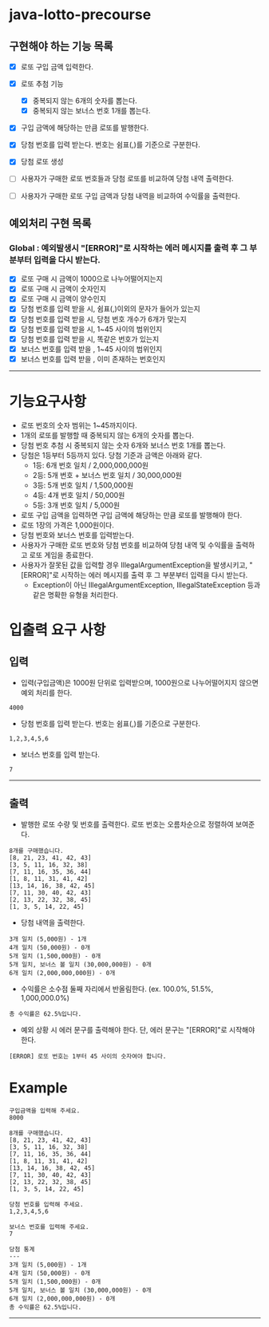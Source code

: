 # java-lotto-precourse

## 구현해야 하는 기능 목록
- [x] 로또 구입 금액 입력한다.
- [x] 로또 추첨 기능
    - [x] 중복되지 않는 6개의 숫자를 뽑는다.
    - [x] 중복되지 않는 보너스 번호 1개를 뽑는다.
- [x] 구입 금액에 해당하는 만큼 로또를 발행한다.
- [x] 당첨 번호를 입력 받는다. 번호는 쉼표(,)를 기준으로 구분한다.
- [x] 당첨 로또 생성
- [ ] 사용자가 구매한 로또 번호들과 당첨 로또를 비교하여 당첨 내역 출력한다.
- [ ] 사용자가 구매한 로또 구입 금액과 당첨 내역을 비교하여 수익률을 출력한다.


## 예외처리 구현 목록
### Global : 예외발생시 "[ERROR]"로 시작하는 에러 메시지를 출력 후 그 부분부터 입력을 다시 받는다.
- [x] 로또 구매 시 금액이 1000으로 나누어떨어지는지
- [x] 로또 구매 시 금액이 숫자인지
- [x] 로또 구매 시 금액이 양수인지
- [x] 당첨 번호를 입력 받을 시, 쉼표(,)이외의 문자가 들어가 있는지
- [x] 당첨 번호를 입력 받을 시, 당첨 번호 개수가 6개가 맞는지
- [x] 당첨 번호를 입력 받을 시, 1~45 사이의 범위인지
- [x] 당첨 번호를 입력 받을 시, 똑같은 번호가 있는지
- [x] 보너스 번호를 입력 받을 , 1~45 사이의 범위인지
- [x] 보너스 번호를 입력 받을 , 이미 존재하는 번호인지

---
# 기능요구사항

- 로또 번호의 숫자 범위는 1~45까지이다.
- 1개의 로또를 발행할 때 중복되지 않는 6개의 숫자를 뽑는다.
- 당첨 번호 추첨 시 중복되지 않는 숫자 6개와 보너스 번호 1개를 뽑는다.
- 당첨은 1등부터 5등까지 있다. 당첨 기준과 금액은 아래와 같다.
  - 1등: 6개 번호 일치 / 2,000,000,000원
  - 2등: 5개 번호 + 보너스 번호 일치 / 30,000,000원
  - 3등: 5개 번호 일치 / 1,500,000원
  - 4등: 4개 번호 일치 / 50,000원
  - 5등: 3개 번호 일치 / 5,000원
- 로또 구입 금액을 입력하면 구입 금액에 해당하는 만큼 로또를 발행해야 한다.
- 로또 1장의 가격은 1,000원이다.
- 당첨 번호와 보너스 번호를 입력받는다.
- 사용자가 구매한 로또 번호와 당첨 번호를 비교하여 당첨 내역 및 수익률을 출력하고 로또 게임을 종료한다.
- 사용자가 잘못된 값을 입력할 경우 IllegalArgumentException을 발생시키고, "[ERROR]"로 시작하는 에러 메시지를 출력 후 그 부분부터 입력을 다시 받는다.
  - Exception이 아닌 IllegalArgumentException, IllegalStateException 등과 같은 명확한 유형을 처리한다.

# 입출력 요구 사항

## 입력
- 입력(구입금액)은 1000원 단위로 입력받으며, 1000원으로 나누어떨어지지 않으면 예외 처리를 한다.
~~~
4000
~~~

- 당첨 번호를 입력 받는다. 번호는 쉼표(,)를 기준으로 구분한다.

~~~
1,2,3,4,5,6
~~~

- 보너스 번호를 입력 받는다.
~~~
7
~~~
---

## 출력
- 발행한 로또 수량 및 번호를 출력한다. 로또 번호는 오름차순으로 정렬하여 보여준다.
~~~
8개를 구매했습니다.
[8, 21, 23, 41, 42, 43] 
[3, 5, 11, 16, 32, 38] 
[7, 11, 16, 35, 36, 44] 
[1, 8, 11, 31, 41, 42] 
[13, 14, 16, 38, 42, 45] 
[7, 11, 30, 40, 42, 43] 
[2, 13, 22, 32, 38, 45] 
[1, 3, 5, 14, 22, 45]
~~~

- 당첨 내역을 출력한다.
~~~
3개 일치 (5,000원) - 1개
4개 일치 (50,000원) - 0개
5개 일치 (1,500,000원) - 0개
5개 일치, 보너스 볼 일치 (30,000,000원) - 0개
6개 일치 (2,000,000,000원) - 0개
~~~

- 수익률은 소수점 둘째 자리에서 반올림한다. (ex. 100.0%, 51.5%, 1,000,000.0%)
~~~
총 수익률은 62.5%입니다.
~~~

- 예외 상황 시 에러 문구를 출력해야 한다. 단, 에러 문구는 "[ERROR]"로 시작해야 한다.
~~~
[ERROR] 로또 번호는 1부터 45 사이의 숫자여야 합니다.
~~~

# Example
~~~
구입금액을 입력해 주세요.
8000

8개를 구매했습니다.
[8, 21, 23, 41, 42, 43] 
[3, 5, 11, 16, 32, 38] 
[7, 11, 16, 35, 36, 44] 
[1, 8, 11, 31, 41, 42] 
[13, 14, 16, 38, 42, 45] 
[7, 11, 30, 40, 42, 43] 
[2, 13, 22, 32, 38, 45] 
[1, 3, 5, 14, 22, 45]

당첨 번호를 입력해 주세요.
1,2,3,4,5,6

보너스 번호를 입력해 주세요.
7

당첨 통계
---
3개 일치 (5,000원) - 1개
4개 일치 (50,000원) - 0개
5개 일치 (1,500,000원) - 0개
5개 일치, 보너스 볼 일치 (30,000,000원) - 0개
6개 일치 (2,000,000,000원) - 0개
총 수익률은 62.5%입니다.
~~~

---
